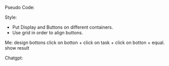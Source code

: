 Pseudo Code:

Style:
- Put Display and Buttons on different containers.
- Use grid in order to align buttons.

Me: 
design bottons
click on botton + click on task + click on botton + equal.
show result 

Chatgpt: